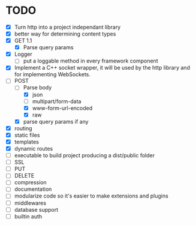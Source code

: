 # TODO
- [x] Turn http into a project independant library
- [x] better way for determining content types
- [x] GET 1.1
  - [x] Parse query params
- [x] Logger
  - [ ] put a loggable method in every framework component
- [x] Implement a C++ socket wrapper, it will be used by the http library and for implementing WebSockets.
- [ ] POST
  - [ ] Parse body
    - [x] json
    - [ ] multipart/form-data
    - [x] www-form-url-encoded
    - [x] raw
  - [x] parse query params if any
- [x] routing
- [x] static files
- [x] templates
- [x] dynamic routes
- [ ] executable to build project producing a dist/public folder
- [ ] SSL
- [ ] PUT
- [ ] DELETE
- [ ] compression
- [ ] documentation
- [ ] modularize code so it's easier to make extensions and plugins
- [ ] middlewares
- [ ] database support
- [ ] builtin auth
